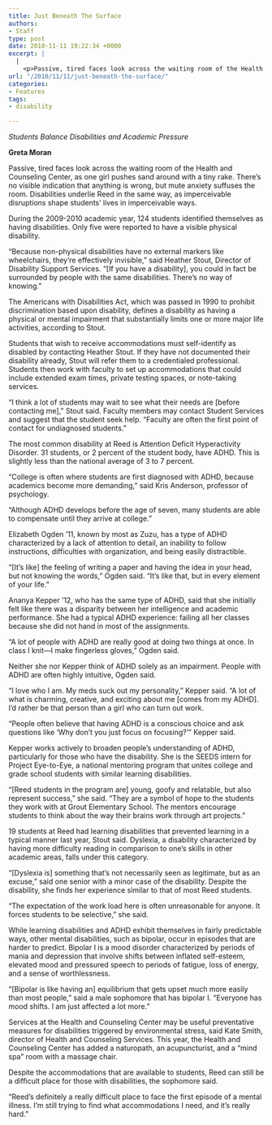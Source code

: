 ```yaml
---
title: Just Beneath The Surface
authors:
- Staff
type: post
date: 2010-11-11 19:22:34 +0000
excerpt: |
  |
    <p>Passive, tired faces look across the waiting room of the Health and  Counseling Center, as one girl pushes sand around with a tiny rake.  There’s no visible indication that anything is wrong, but mute anxiety  suffuses the room. Disabilities underlie Reed in the same way</p>
url: "/2010/11/11/just-beneath-the-surface/"
categories:
- Features
tags:
- disability

---
```

_Students Balance Disabilities and Academic Pressure_

**Greta Moran**

Passive, tired faces look across the waiting room of the Health and Counseling Center, as one girl pushes sand around with a tiny rake. There’s no visible indication that anything is wrong, but mute anxiety suffuses the room. Disabilities underlie Reed in the same way, as imperceivable disruptions shape students’ lives in imperceivable ways.

During the 2009-2010 academic year, 124 students identified themselves as having disabilities. Only five were reported to have a visible physical disability.

“Because non-physical disabilities have no external markers like wheelchairs, they’re effectively invisible,” said Heather Stout, Director of Disability Support Services. “[If you have a disability], you could in fact be surrounded by people with the same disabilities. There’s no way of knowing.”

The Americans with Disabilities Act, which was passed in 1990 to prohibit discrimination based upon disability, defines a disability as having a physical or mental impairment that substantially limits one or more major life activities, according to Stout.

Students that wish to receive accommodations must self-identify as disabled by contacting Heather Stout. If they have not documented their disability already, Stout will refer them to a credentialed professional. Students then work with faculty to set up accommodations that could include extended exam times, private testing spaces, or note-taking services.

“I think a lot of students may wait to see what their needs are [before contacting me],” Stout said. Faculty members may contact Student Services and suggest that the student seek help. “Faculty are often the first point of contact for undiagnosed students.”

The most common disability at Reed is Attention Deficit Hyperactivity Disorder. 31 students, or 2 percent of the student body, have ADHD. This is slightly less than the national average of 3 to 7 percent.

“College is often where students are first diagnosed with ADHD, because academics become more demanding,” said Kris Anderson, professor of psychology.

“Although ADHD develops before the age of seven, many students are able to compensate until they arrive at college.”

Elizabeth Ogden ’11, known by most as Zuzu, has a type of ADHD characterized by a lack of attention to detail, an inability to follow instructions, difficulties with organization, and being easily distractible.

“[It’s like] the feeling of writing a paper and having the idea in your head, but not knowing the words,” Ogden said. “It’s like that, but in every element of your life.”

Ananya Kepper ’12, who has the same type of ADHD, said that she initially felt like there was a disparity between her intelligence and academic performance. She had a typical ADHD experience: failing all her classes because she did not hand in most of the assignments.

“A lot of people with ADHD are really good at doing two things at once. In class I knit—I make fingerless gloves,” Ogden said.

Neither she nor Kepper think of ADHD solely as an impairment. People with ADHD are often highly intuitive, Ogden said.

“I love who I am. My meds suck out my personality,” Kepper said. “A lot of what is charming, creative, and exciting about me [comes from my ADHD]. I’d rather be that person than a girl who can turn out work.

“People often believe that having ADHD is a conscious choice and ask questions like ‘Why don’t you just focus on focusing?’” Kepper said.

Kepper works actively to broaden people’s understanding of ADHD, particularly for those who have the disability. She is the SEEDS intern for Project Eye-to-Eye, a national mentoring program that unites college and grade school students with similar learning disabilities.

“[Reed students in the program are] young, goofy and relatable, but also represent success,” she said. “They are a symbol of hope to the students they work with at Grout Elementary School. The mentors encourage students to think about the way their brains work through art projects.”

19 students at Reed had learning disabilities that prevented learning in a typical manner last year, Stout said. Dyslexia, a disability characterized by having more difficulty reading in comparison to one’s skills in other academic areas, falls under this category.

“[Dyslexia is] something that’s not necessarily seen as legitimate, but as an excuse,” said one senior with a minor case of the disability. Despite the disability, she finds her experience similar to that of most Reed students.

“The expectation of the work load here is often unreasonable for anyone. It forces students to be selective,” she said.

While learning disabilities and ADHD exhibit themselves in fairly predictable ways, other mental disabilities, such as bipolar, occur in episodes that are harder to predict. Bipolar I is a mood disorder characterized by periods of mania and depression that involve shifts between inflated self-esteem, elevated mood and pressured speech to periods of fatigue, loss of energy, and a sense of worthlessness.

“[Bipolar is like having an] equilibrium that gets upset much more easily than most people,” said a male sophomore that has bipolar I. “Everyone has mood shifts. I am just affected a lot more.”

Services at the Health and Counseling Center may be useful preventative measures for disabilities triggered by environmental stress, said Kate Smith, director of Health and Counseling Services. This year, the Health and Counseling Center has added a naturopath, an acupuncturist, and a “mind spa” room with a massage chair.

Despite the accommodations that are available to students, Reed can still be a difficult place for those with disabilities, the sophomore said.

“Reed’s definitely a really difficult place to face the first episode of a mental illness. I’m still trying to find what accommodations I need, and it’s really hard.”
